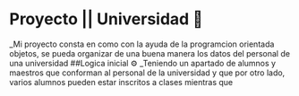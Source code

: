 # Proyecto ||  Universidad 🚀
_Mi proyecto consta en como con la ayuda de la programcion orientada objetos, se pueda organizar de una buena manera los datos del personal de una universidad 
##Logica inicial ⚙️
_Teniendo un apartado de alumnos y maestros que conforman al personal de la universidad y que por otro lado, varios alumnos pueden estar inscritos a clases mientras que 
